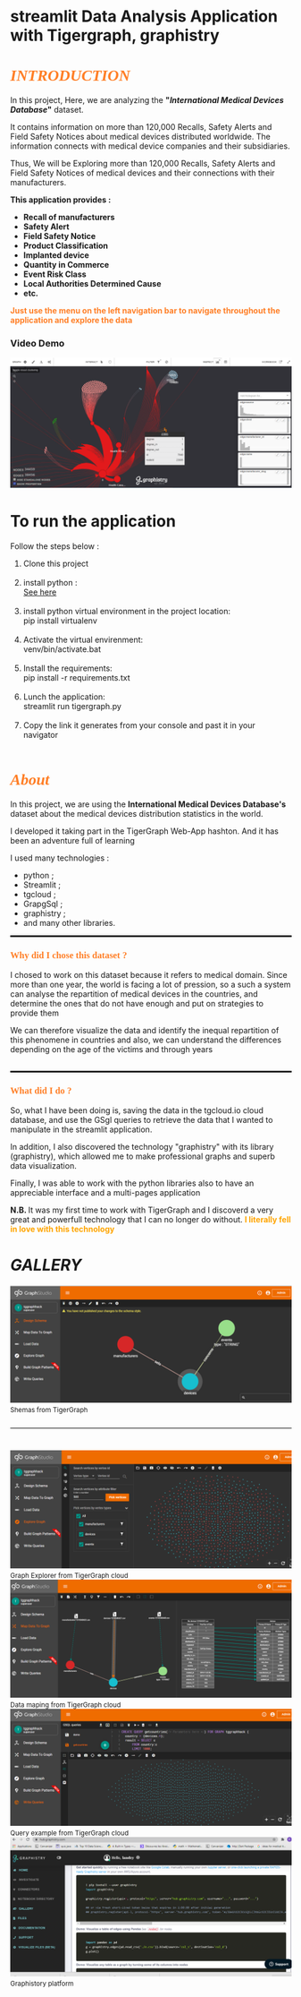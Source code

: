 <h1>streamlit Data Analysis Application with Tigergraph, graphistry </h1
<br>

<h1 style="font-family: cursive; color: rgb(255, 127, 39)"><b><i>INTRODUCTION</i></b></h1>
<div>
    <p>In this project, Here, we are analyzing the <b>"<i>International Medical Devices Database</i>"</b> dataset.</p>
    <p>It contains information on more than 120,000 Recalls, Safety Alerts and Field Safety Notices about medical devices distributed worldwide. The information connects with medical device companies and their subsidiaries.</p>
    <p>Thus, We will be Exploring more than 120,000 Recalls, Safety Alerts and Field Safety Notices of medical devices and their connections with their manufacturers.</p>
    <b>
    This application provides : 
        <ul>
            <li>Recall of manufacturers</li>
            <li>Safety Alert</li>
            <li>Field Safety Notice</li>
            <li>Product Classification</li>
            <li>Implanted device</li>
            <li>Quantity in Commerce</li>
            <li>Event Risk Class</li>
            <li>Local Authorities Determined Cause</li>
            <li>etc.</li>
        </ul>
    </b>
    <p style="color: rgb(255, 127, 39)"><b>Just use the menu on the left navigation bar to navigate throughout the application and explore the data</b></p>
</div>

<h3><b>Video Demo </b></h3>

[![IMAGE ALT TEXT HERE](https://raw.githubusercontent.com/landry95/TigerGraph-Streamli-Graphistry-WebApp/main/src/img/12.PNG)](https://www.youtube.com/watch?v=ilUijXK0Qc8)



<h1> To run the application </h1>
<p>Follow the steps below : </p>

<ol>
	<li>
		Clone this project
	</li><br>
	<li>
		install python : <br> <a href="https://www.python.org/downloads/" target="blank">See here</a>
	</li><br>
	<li>
		install python virtual environment in the project location: <br> pip install virtualenv 
	</li><br>
	<li>
		Activate the virtual envirenment: <br> venv/bin/activate.bat
	</li><br>
	<li>
		Install the requirements: <br> pip install -r requirements.txt
	</li><br>
	<li>
		Lunch the application: <br> streamlit run tigergraph.py
	</li><br>
  	<li>
		Copy the link it generates from your console and past it in your navigator
	</li><br>
</ol>



<h1 style="font-family: cursive; color: rgb(255, 127, 39)"><b><i>About</i></b></h1>
<p style="margin-top: 10px"> 
    In this project, we are using the <b> International Medical Devices Database's </b> dataset about the medical devices distribution statistics in the world.
</p>
<p>
    I developed it taking part in the TigerGraph Web-App hashton. And it has been an adventure full of learning
</p>
I used many technologies :
<ul>
    <li>python ; </li>
    <li>Streamlit ; </li>
    <li>tgcloud ; </li>
    <li>GrapgSql ; </li>
    <li>graphistry ; </li>
    <li>and many other libraries. </li>
</ul>
<hr style="border:1px solid black">
<h3 style="font-family: cursive; color: rgb(255, 127, 39)"><b>Why did I chose this dataset ?</b></h3>
<p>I chosed to work on this dataset because it refers to medical domain. Since more than one year, the world is facing a lot of pression, so a such a system can analyse the repartition of medical devices in the countries, and determine the ones that do not have enough and put on strategies to provide them</p>
<p style="margin-bottom: 30px">
    We can therefore visualize the data and identify the inequal repartition of this phenomene in countries and also, we can understand the differences depending on the age of the victims and through years
</p><hr style="border:1px solid black">
<h3 style="font-family: cursive; color: rgb(255, 127, 39)"><b>What did I do ?</b></h3>
<div>
    <p>So, what I have been doing is, saving the data in the tgcloud.io cloud database, and use the GSgl queries to retrieve the data that I wanted to manipulate in the streamlit application.</p>
    <p>In addition, I also discovered the technology "graphistry" with its library (graphistry), which allowed me to make professional graphs and superb data visualization.</p>
    <p>Finally, I was able to work with the python libraries also to have an appreciable interface and a multi-pages application</p>
    <span style="font-size-30px"><b>N.B. </b></span> It was my first time to work with TigerGraph and I discoverd a very great and powerfull technology that I can no longer do without. 
    <b style="color: orange">I literally fell in love with this technology</b>
    <p></p>
</div>


<h1><b><i>GALLERY</i></b></h1>
<div>
	<div style="padding-bottom: 25px; border-bottom: 1px solid black">
		<img src="./src/img/schema.PNG">
		<small>Shemas from TigerGraph</small>
	</div>
	<h1></h1>
	<div>
		<img src="./src/img/graph_explorer.PNG">
		<small>Graph Explorer from TigerGraph cloud</small>
	</div>
	<div>
		<img src="./src/img/map_data.PNG">
		<small>Data maping  from TigerGraph cloud</small>
	</div>
	<div>
		<img src="./src/img/example_querry.PNG">
		<small>Query example from TigerGraph cloud</small>
	</div>
	<div>
		<img src="./src/img/graphistory.PNG">
		<small>Graphistory platform</small>
	</div>
</div>